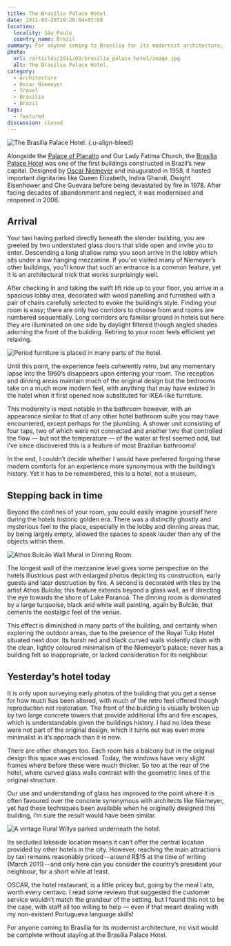 ```yaml
---
title: The Brasília Palace Hotel
date: 2011-03-28T20:28:04+01:00
location:
  locality: São Paulo
  country_name: Brazil
summary: For anyone coming to Brasília for its modernist architecture, no visit would be complete without a stay at this hotel. Designed by Oscar Niemeyer and opened in 1958, it hosted dignitaries such as Queen Elizabeth and Che Guevara before being devastated by fire in 1978. After facing decades of abandonment and neglect, it was modernised and reopened in 2006.
photo:
  url: /articles/2011/03/brasilia_palace_hotel/image.jpg
  alt: The Brasília Palace Hotel.
category:
  - Architecture
  - Oscar Niemeyer
  - Travel
  - Brasília
  - Brazil
tags:
  - featured
discussion: closed
---
```

![](image.jpg 'The Brasília Palace Hotel.')
{.u-align-bleed}

Alongside the [Palace of Planalto][1] and Our Lady Fatima Church, the [Brasília Palace Hotel][2] was one of the first buildings constructed in Brazil’s new capital. Designed by [Oscar Niemeyer][3] and inaugurated in 1958, it hosted important dignitaries like Queen Elizabeth, Indira Ghandi, Dwight Eisenhower and Che Guevara before being devastated by fire in 1978. After facing decades of abandonment and neglect, it was modernised and reopened in 2006.

## Arrival

Your taxi having parked directly beneath the slender building, you are greeted by two understated glass doors that slide open and invite you to enter. Descending a long shallow ramp you soon arrive in the lobby which sits under a low hanging mezzanine. If you’ve visited many of Niemeyer’s other buildings, you’ll know that such an entrance is a common feature, yet it is an architectural trick that works surprisingly well.

After checking in and taking the swift lift ride up to your floor, you arrive in a spacious lobby area, decorated with wood panelling and furnished with a pair of chairs carefully selected to evoke the building’s style. Finding your room is easy; there are only two corridors to choose from and rooms are numbered sequentially. Long corridors are familiar ground in hotels but here they are illuminated on one side by daylight filtered though angled shades adorning the front of the building. Retiring to your room feels efficient yet relaxing.

![](chairs.jpg 'Period furniture is placed in many parts of the hotel.')

Until this point, the experience feels coherently retro, but any momentary lapse into the 1960’s disappears upon entering your room. The reception and dinning areas maintain much of the original design but the bedrooms take on a much more modern feel, with anything that may have existed in the hotel when it first opened now substituted for IKEA-like furniture.

This modernity is most notable in the bathroom however, with an appearance similar to that of any other hotel bathroom suite you may have encountered, except perhaps for the plumbing. A shower unit consisting of four taps, two of which were not connected and another two that controlled the flow — but not the temperature — of the water at first seemed odd, but I’ve since discovered this is a feature of most Brazilian bathrooms!

In the end, I couldn’t decide whether I would have preferred forgoing these modern comforts for an experience more synonymous with the building’s history. Yet it has to be remembered, this is a hotel, not a museum.

## Stepping back in time

Beyond the confines of your room, you could easily imagine yourself here during the hotels historic golden era. There was a distinctly ghostly and mysterious feel to the place, especially in the lobby and dinning areas that, by being largely empty, allowed the spaces to speak louder than any of the objects within them.

![](athos_bulcao_mural.jpg 'Athos Bulcão Wall Mural in Dinning Room.')

The longest wall of the mezzanine level gives some perspective on the hotels illustrious past with enlarged photos depicting its construction, early guests and later destruction by fire. A second is decorated with tiles by the artist Athos Bulcão; this feature extends beyond a glass wall, as if directing the eye towards the shore of Lake Paranoá. The dinning room is dominated by a large turquoise, black and white wall painting, again by Bulcão, that cements the nostalgic feel of the venue.

This effect is diminished in many parts of the building, and certainly when exploring the outdoor areas, due to the presence of the Royal Tulip Hotel situated next door. Its harsh red and black curved walls violently clash with the clean, lightly coloured minimalism of the Niemeyer’s palace; never has a building felt so inappropriate, or lacked consideration for its neighbour.

## Yesterday’s hotel today

It is only upon surveying early photos of the building that you get a sense for how much has been altered, with much of the retro feel offered though reproduction not restoration. The front of the building is visually broken up by two large concrete towers that provide additional lifts and fire escapes, which is understandable given the buildings history. I had no idea these were not part of the original design, which it turns out was even more minimalist in it’s approach than it is now.

There are other changes too. Each room has a balcony but in the original design this space was enclosed. Today, the windows have very slight frames where before these were much thicker. So too at the rear of the hotel, where curved glass walls contrast with the geometric lines of the original structure.

Our use and understanding of glass has improved to the point where it is often favoured over the concrete synonymous with architects like Niemeyer, yet had these techniques been available when he originally designed this building, I’m sure the result would have been similar.

![](rural_willys.jpg 'A vintage Rural Willys parked underneath the hotel.')

Its secluded lakeside location means it can’t offer the central location provided by other hotels in the city. However, reaching the main attractions by taxi remains reasonably priced -- around R$15 at the time of writing (March 2011) -- and only here can you consider the country’s president your neighbour, for a short while at least.

OSCAR, the hotel restaurant, is a little pricey but, going by the meal I ate, worth every centavo. I read some reviews that suggested the customer service wouldn’t match the grandeur of the setting, but I found this not to be the case, with staff all too willing to help — even if that meant dealing with my non-existent Portuguese language skills!

For anyone coming to Brasília for its modernist architecture, no visit would be complete without staying at the Brasília Palace Hotel.

[1]: https://en.wikipedia.org/wiki/Palacio_do_Planalto
[2]: http://www.plazabrasilia.com.br/brasilia_en.html
[3]: https://en.wikipedia.org/wiki/Oscar_Niemeyer
